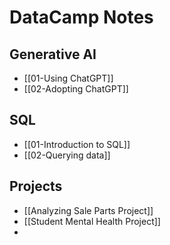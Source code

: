 # DataCamp Notes

## Generative AI

- [[01-Using ChatGPT]]
- [[02-Adopting ChatGPT]]

## SQL

- [[01-Introduction to SQL]]
- [[02-Querying data]]

## Projects

- [[Analyzing Sale Parts Project]]
- [[Student Mental Health Project]]
- 